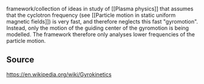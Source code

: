 
framework/collection of ideas in study of [[Plasma physics]] that assumes that the cyclotron frequency (see [[Particle motion in static uniform magnetic fields]]) is very fast, and therefore neglects this fast "gyromotion". Instead, only the motion of the guiding center of the gyromotion is being modelled.
The framework therefore only analyses lower frequencies of the particle motion.


## Source
https://en.wikipedia.org/wiki/Gyrokinetics